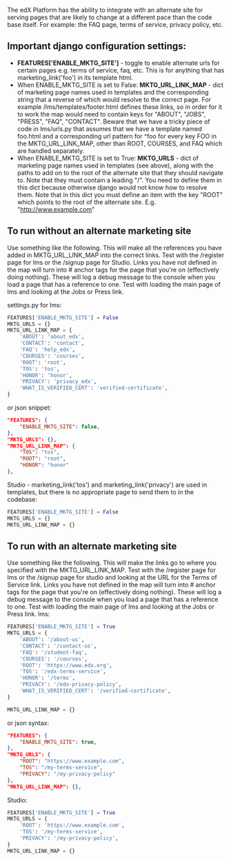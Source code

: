 The edX Platform has the ability to integrate with an alternate site for serving pages that are likely to change at a different pace than the code base itself. For example: the FAQ page, terms of service, privacy policy, etc.

## Important django configuration settings:
* **FEATURES['ENABLE_MKTG_SITE']** - toggle to enable alternate urls for certain pages e.g. terms of service, faq, etc. This is for anything that has marketing_link('foo') in its template html.
* When ENABLE_MKTG_SITE is set to False: **MKTG_URL_LINK_MAP** - dict of marketing page names used in templates and the corresponding string that a reverse of which would resolve to the correct page. For example /lms/templates/footer.html defines these links, so in order for it to work the map would need to contain keys for "ABOUT", "JOBS", "PRESS", "FAQ", "CONTACT". Beware that we have a tricky piece of code in lms/urls.py that assumes that we have a template named foo.html and a corresponding url pattern for ^foo for every key FOO in the MKTG_URL_LINK_MAP, other than ROOT, COURSES, and FAQ which are handled separately.
* When ENABLE_MKTG_SITE is set to True: **MKTG_URLS** - dict of marketing page names used in templates (see above), along with the paths to add on to the root of the alternate site that they should navigate to. Note that they must contain a leading "/". You need to define them in this dict because otherwise django would not know how to resolve them. Note that in this dict you must define an item with the key "ROOT" which points to the root of the alternate site. E.g. "http://www.example.com"

## To run without an alternate marketing site
Use something like the following. This will make all the references you have added in MKTG_URL_LINK_MAP into the correct links. Test with the /register page for lms or the /signup page for Studio. Links you have not defined in the map will turn into # anchor tags for the page that you're on (effectively doing nothing). These will log a debug message to the console when you load a page that has a reference to one. Test with loading the main page of lms and looking at the Jobs or Press link.

settings.py for lms:

```python
FEATURES['ENABLE_MKTG_SITE'] = False
MKTG_URLS = {}
MKTG_URL_LINK_MAP = {
    'ABOUT': 'about_edx',
    'CONTACT': 'contact',
    'FAQ': 'help_edx',
    'COURSES': 'courses',
    'ROOT': 'root',
    'TOS': 'tos',
    'HONOR': 'honor',
    'PRIVACY': 'privacy_edx',
    'WHAT_IS_VERIFIED_CERT': 'verified-certificate',
}
```

or json snippet:

```json
"FEATURES": {
    "ENABLE_MKTG_SITE": false,
},
"MKTG_URLS": {},
"MKTG_URL_LINK_MAP": {
    "TOS": "tos",
    "ROOT": "root",
    "HONOR": "honor"
},
```

Studio - marketing_link('tos') and marketing_link('privacy') are used in templates, but there is no appropriate page to send them to in the codebase:

```python
FEATURES['ENABLE_MKTG_SITE'] = False
MKTG_URLS = {}
MKTG_URL_LINK_MAP = {}
```

## To run with an alternate marketing site
Use something like the following. This will make the links go to where you specified with the MKTG_URL_LINK_MAP.
Test with the /register page for lms or the /signup page for studio and looking at the URL for the Terms of Service link.  Links you have not defined in the map will turn into # anchor tags for the page that you're on (effectively doing nothing). These will log a debug message to the console when you load a page that has a reference to one. Test with loading the main page of lms and looking at the Jobs or Press link.
lms:

```python
FEATURES['ENABLE_MKTG_SITE'] = True
MKTG_URLS = {
    'ABOUT': '/about-us',
    'CONTACT': '/contact-us',
    'FAQ': '/student-faq',
    'COURSES': '/courses',
    'ROOT': 'https://www.edx.org',
    'TOS': '/edx-terms-service',
    'HONOR': '/terms',
    'PRIVACY': '/edx-privacy-policy',
    'WHAT_IS_VERIFIED_CERT': '/verified-certificate',
}

MKTG_URL_LINK_MAP = {}
```

or json syntax:

```json
"FEATURES": {
    "ENABLE_MKTG_SITE": true,
},
"MKTG_URLS": {
    "ROOT": "https://www.example.com",
    "TOS": "/my-terms-service",
    "PRIVACY": "/my-privacy-policy"
},
"MKTG_URL_LINK_MAP": {},
```

Studio:

```python
FEATURES['ENABLE_MKTG_SITE'] = True
MKTG_URLS = {
    'ROOT': 'https://www.example.com',
    'TOS': '/my-terms-service',
    'PRIVACY': '/my-privacy-policy',
}
MKTG_URL_LINK_MAP = {}
```
